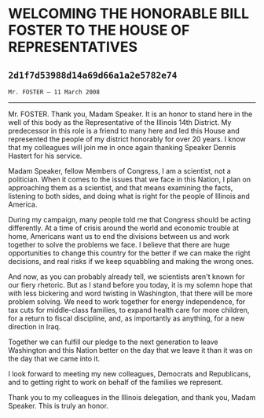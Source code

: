 # WELCOMING THE HONORABLE BILL FOSTER TO THE HOUSE OF REPRESENTATIVES
## `2d1f7d53988d14a69d66a1a2e5782e74`
`Mr. FOSTER — 11 March 2008`

---


Mr. FOSTER. Thank you, Madam Speaker. It is an honor to stand here in 
the well of this body as the Representative of the Illinois 14th 
District. My predecessor in this role is a friend to many here and led 
this House and represented the people of my district honorably for over 
20 years. I know that my colleagues will join me in once again thanking 
Speaker Dennis Hastert for his service.

Madam Speaker, fellow Members of Congress, I am a scientist, not a 
politician. When it comes to the issues that we face in this Nation, I 
plan on approaching them as a scientist, and that means examining the 
facts, listening to both sides, and doing what is right for the people 
of Illinois and America.

During my campaign, many people told me that Congress should be 
acting differently. At a time of crisis around the world and economic 
trouble at home, Americans want us to end the divisions between us and 
work together to solve the problems we face. I believe that there are 
huge opportunities to change this country for the better if we can make 
the right decisions, and real risks if we keep squabbling and making 
the wrong ones.

And now, as you can probably already tell, we scientists aren't known 
for our fiery rhetoric. But as I stand before you today, it is my 
solemn hope that with less bickering and word twisting in Washington, 
that there will be more problem solving. We need to work together for 
energy independence, for tax cuts for middle-class families, to expand 
health care for more children, for a return to fiscal discipline, and, 
as importantly as anything, for a new direction in Iraq.

Together we can fulfill our pledge to the next generation to leave 
Washington and this Nation better on the day that we leave it than it 
was on the day that we came into it.

I look forward to meeting my new colleagues, Democrats and 
Republicans, and to getting right to work on behalf of the families we 
represent.

Thank you to my colleagues in the Illinois delegation, and thank you, 
Madam Speaker. This is truly an honor.